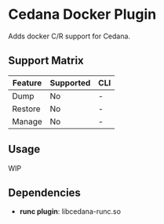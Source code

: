 # Cedana Docker Plugin

Adds docker C/R support for Cedana.

## Support Matrix

| Feature | Supported | CLI |
| --- | --- | --- |
| Dump | No | - |  
| Restore | No | - |
| Manage | No | - |

## Usage

WIP

## Dependencies
- **runc plugin**: libcedana-runc.so
